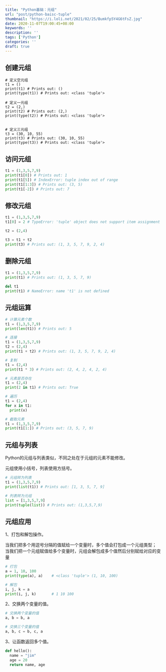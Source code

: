 ```yaml
---
title: "Python基础：元组"
url: "post/python-baisc-tuple"
thumbnail: "https://i.loli.net/2021/02/25/Bumkfp5Y4G6tFsZ.jpg"
date: 2020-11-07T19:00:45+08:00
keywords: ''
description: ''
tags: ['Python']
categories: ''
draft: true
---
```



## 创建元组

```
# 定义空元组
t1 = ()
print(t1) # Prints out: ()
print(type(t1)) # Prints out: <class 'tuple'>

# 定义一元组
t2 = (2,)
print(t2) # Prints out: (2,)
print(type(t2)) # Prints out: <class 'tuple'>


# 定义三元组
t3 = (30, 10, 55)
print(t3) # Prints out: (30, 10, 55)
print(type(t3)) # Prints out: <class 'tuple'>
```

## 访问元组

```Python
t1 = (1,3,5,7,9)
print(t1[0]) # Prints out: 1
print(t1[5]) # IndexError: tuple index out of range
print(t1[1:3]) # Prints out: (3, 5)
print(t1[-2]) # Prints out: 7
```

## 修改元组

```Python
t1 = (1,3,5,7,9)
t1[0] = 2 # TypeError: 'tuple' object does not support item assignment

t2 = (2,4)

t3 = t1 + t2
print(t3) # Prints out: (1, 3, 5, 7, 9, 2, 4)
```

## 删除元组

```Python
t1 = (1,3,5,7,9)
print(t1) # Prints out: (1, 3, 5, 7, 9)
 
del t1
print(t1) # NameError: name 't1' is not defined
```

## 元组运算

```Python
# 计算元素个数
t1 = (1,3,5,7,9)
print(len(t1)) # Prints out: 5

# 连接
t1 = (1,3,5,7,9)
t2 = (2,4)
print(t1 + t2) # Prints out: (1, 3, 5, 7, 9, 2, 4)

# 复制
t1 = (2,4)
print(t1 * 3) # Prints out: (2, 4, 2, 4, 2, 4)

# 元素是否存在
t1 = (2,4)
print(2 in t1) # Prints out: True

# 遍历
t1 = (2,4)
for x in t1:
  print(x)

# 截取元素
t1 = (1,3,5,7,9) 
print(t1[1:]) # Prints out: (3, 5, 7, 9)
```

## 元组与列表

Python的元组与列表类似，不同之处在于元组的元素不能修改。

元组使用小括号，列表使用方括号。

```Python
# 元组转为列表
t1 = (1,3,5,7,9)
print(list(t1)) # Prints out: [1, 3, 5, 7, 9]

# 列表转为元组
list = [1,3,5,7,9]
print(tuple(list)) # Prints out: (1,3,5,7,9)
```

## 元组应用

1、打包和解包操作。

当我们把多个用逗号分隔的值赋给一个变量时，多个值会打包成一个元组类型；
当我们把一个元组赋值给多个变量时，元组会解包成多个值然后分别赋给对应的变量

```Python
# 打包
a = 1, 10, 100
print(type(a), a)    # <class 'tuple'> (1, 10, 100)

# 解包
i, j, k = a
print(i, j, k)       # 1 10 100
```

2、交换两个变量的值。

```Python
# 交换两个变量的值
a, b = b, a

# 交换三个变量的值
a, b, c = b, c, a
```

3、让函数返回多个值。

```Python
def hello():
  name = "jim"
  age = 20
  return name, age
```